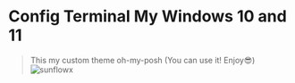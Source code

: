 # Config Terminal My Windows 10 and 11

> This my custom theme oh-my-posh (You can use it! Enjoy😎)
![sunflowx](https://user-images.githubusercontent.com/61180713/209478844-fc4a1d54-8bab-404f-87f7-1dbe637ed766.png)

